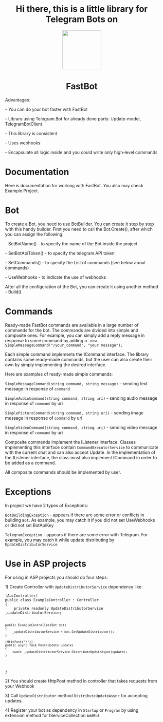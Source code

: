 <h1 align="center" > Hi there, this is a little library for Telegram Bots on</h1>
<p align= "center"><img height="128" width="128" src="https://unpkg.com/simple-icons@v10/icons/dotnet.svg"/></p>
<h1 align="center" > FastBot </h1>

<p> Advantages:</p>
<p> - You can do your bot faster with FastBot</p>
<p> - Library using Telegram.Bot for already done parts: Update-model, TelegramBotClient</p>
<p> - This library is consistent</p>
<p> - Uses webhooks</p>
<p> - Encapsulate all logic inside and you could write only high-level commands</p>

<h1>Documentation</h1>

<p>Here is documentation for working with FastBot. You also may check Example Project. </p>

<h1>Bot</h1>
<p> To create a Bot, you need to use BotBuilder. You can create it step by step with this handy builder. First you need to call the Bot.Create(), after which you can assign the following: 
<p>- SetBotName() - to specify the name of the Bot inside the project </p>
<p> - SetBotApiToken() - to specify the telegram API token  </p>
<p> - SetCommands() - to specify the List of commands (see below about commands)   </p>
<p> - UseWebhooks - to indicate the use of webhooks  </p>

<p> After all the configuration of the Bot, you can create it using another method - Build()

<h1>Commands</h1>
<p> Ready-made FastBot commands are available in a large number of commands for the bot. The commands are divided into simple and composite ones. For example, you can simply add a reply message in response to some command by adding a <code> new SimpleMessageCommand("/your_command", "your message");</code></p>
<p>Each simple command implements the ICommand interface. The library contains some ready-made commands, but the user can also create their own by simply implementing the desired interface.</p>

<p>Here are examples of ready-made simple commands: </p>
<p><code>SimpleMessageCommand(string command, string message)</code> - sending text message in response of <code>command</code></p>
<p><code>SimpleAudioCommand(string command, string uri)</code> - sending audio message in response of <code>command</code> by uri</p>
<p><code>SimplePictureCommand(string command, string uri)</code> - sending image message in response of <code>command</code> by uri</p>
<p><code>SimpleVideoCommand(string command, string uri)</code> - sending video message in response of <code>command</code> by uri</p>

<p>Composite commands implement the IListener interface. Classes implementing this interface contain <code>CommandExecutorService</code> to communicate with the current chat and can also accept Update. In the implementation of the IListener interface, the class must also implement ICommand in order to be added as a command.</p>

<p> All composite commands should be implemented by user. </p>

<h1>Exceptions</h1>
<p>In project we have 2 types of Exceptions:</p>
<p><code>BotBuildingException</code> - appears if there are some error or conflicts in building <code>Bot</code>. As example, you may catch it if you did not set UseWebhooks or did not set BotApiKey</p>
<p><code>TelegramException</code> - appears if there are some error with Telegram. For example, you may catch it while update distributing by <code>UpdateDistributorService</code></p>

<h1>Use in ASP projects</h1>

For using in ASP projects you should do four steps:
<p>1) Create Controller with <code>UpdateDistributorService</code> dependency like:
<p><code>[ApiController]
public class ExampleController : Controller
{
    private readonly UpdateDistributorService _updateDistributorService;

    public ExampleController(Bot bot)
    {
        _updateDistributorService = bot.GetUpdateDistributor();
    }

    [HttpPost("/")]
    public async Task Post(Update update)
    {
        await _updateDistributorService.DistributeUpdateAsync(update);
    }
}
</code></p>
</p>
<p>2) You should create HttpPost method in controller that takes requests from your Webhook</p>
<p>3) Call <code>UpdateDistributor</code> method <code>DistributeUpdateAsync</code> for accepting updates.</p>
<p>4) Register your bot as dependency in <code>Startup</code> or <code>Program</code> by using extension method for IServiceCollection <code>AddBot</code></p>
